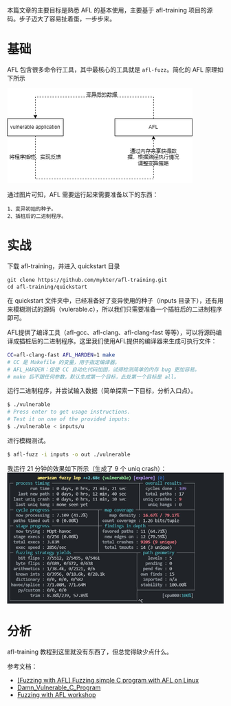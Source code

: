 本篇文章的主要目标是熟悉 AFL 的基本使用，主要基于 afl-training 项目的源码。步子迈大了容易扯着蛋，一步步来。

# 基础

AFL 包含很多命令行工具，其中最核心的工具就是 `afl-fuzz`。简化的 AFL 原理如下所示

![](./images/5.png)

通过图片可知，AFL 需要运行起来需要准备以下的东西：
```
1、变异初始的种子。
2、插桩后的二进制程序。
```

# 实战

下载 afl-training，并进入 quickstart 目录
```
git clone https://github.com/mykter/afl-training.git
cd afl-training/quickstart
```
在 quickstart 文件夹中，已经准备好了变异使用的种子（inputs 目录下），还有用来模糊测试的源码（vulerable.c），所以我们只需要准备一个插桩后的二进制程序即可。

AFL提供了编译工具（afl-gcc、afl-clang、afl-clang-fast 等等），可以将源码编译成插桩后的二进制程序。这里我们使用AFL提供的编译器来生成可执行文件：
```bash
CC=afl-clang-fast AFL_HARDEN=1 make
# CC 是 Makefile 的变量，用于指定编译器。
# AFL_HARDEN：促使 CC 自动化代码加固，试得检测简单的内存 bug 更加容易。
# make 后不跟任何参数，默认生成第一个目标，此处第一个目标是 all。
```
运行二进制程序，并尝试输入数据（简单探索一下目标，分析入口点）。
```bash
$ ./vulnerable
# Press enter to get usage instructions.
# Test it on one of the provided inputs:
$ ./vulnerable < inputs/u
```
进行模糊测试。
```bash
$ afl-fuzz -i inputs -o out ./vulnerable
```
我运行 21 分钟的效果如下所示（生成了 9 个 uniq crash）：
![](./images/6.jpg)

# 分析

afl-training 教程到这里就没有东西了，但总觉得缺少点什么。



参考文档：
- [[Fuzzing with AFL] Fuzzing simple C program with AFL on Linux](https://www.youtube.com/watch?v=NiGC1jxFx78&list=PLHGgqcJIME5kYhOSdJjvtVS4b4_OXDqM-&index=2)
- [Damn_Vulnerable_C_Program](https://github.com/hardik05/Damn_Vulnerable_C_Program)
- [Fuzzing with AFL workshop](https://github.com/mykter/afl-training)

